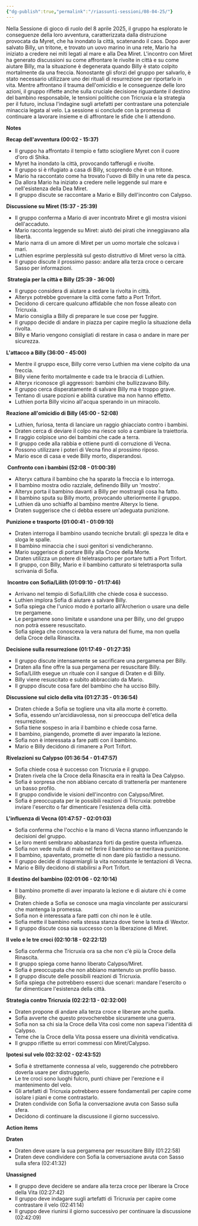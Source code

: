 ```yaml
---
{"dg-publish":true,"permalink":"/riassunti-sessioni/08-04-25/"}
---
```


Nella Sessione di gioco di ruolo del 8 aprile 2025, il gruppo ha esplorato le conseguenze della loro avventura, caratterizzata dalla distruzione provocata da Myret, che ha inondato la città, scatenando il caos. Dopo aver salvato Billy, un tritone, e trovato un uovo marino in una rete, Mario ha iniziato a credere nei miti legati al mare e alla Dea Miret. L'incontro con Miret ha generato discussioni su come affrontare le rivolte in città e su come aiutare Billy, ma la situazione è degenerata quando Billy è stato colpito mortalmente da una freccia. Nonostante gli sforzi del gruppo per salvarlo, è stato necessario utilizzare uno dei rituali di resurrezione per riportarlo in vita. Mentre affrontano il trauma dell'omicidio e le conseguenze delle loro azioni, il gruppo riflette anche sulla cruciale decisione riguardante il destino del bambino responsabile, le tensioni politiche con Tricruxia e la strategia per il futuro, inclusa l'indagine sugli artefatti per contrastare una potenziale minaccia legata al velo. La sessione si conclude con la promessa di continuare a lavorare insieme e di affrontare le sfide che li attendono.

**Notes**

**Recap dell'avventura (00:02 - 15:37)**

- Il gruppo ha affrontato il tempio e fatto sciogliere Myret con il cuore d'oro di Shika.
- Myret ha inondato la città, provocando tafferugli e rivolte.
- Il gruppo si è rifugiato a casa di Billy, scoprendo che è un tritone.
- Mario ha raccontato come ha trovato l'uovo di Billy in una rete da pesca.
- Da allora Mario ha iniziato a credere nelle leggende sul mare e nell'esistenza della Dea Miret.
- Il gruppo discute se raccontare a Mario e Billy dell'incontro con Calypso.

**Discussione su Miret (15:37 - 25:39)**

- Il gruppo conferma a Mario di aver incontrato Miret e gli mostra visioni dell'accaduto.
- Mario racconta leggende su Miret: aiutò dei pirati che inneggiavano alla libertà.
- Mario narra di un amore di Miret per un uomo mortale che solcava i mari.
- Luthien esprime perplessità sul gesto distruttivo di Miret verso la città.
- Il gruppo discute il prossimo passo: andare alla terza croce o cercare Sasso per informazioni.

**️ Strategia per la città e Billy (25:39 - 36:00)**

- Il gruppo considera di aiutare a sedare la rivolta in città.
- Alteryx potrebbe governare la città come fatto a Port Trifort.
- Decidono di cercare qualcuno affidabile che non fosse alleato con Tricruxia.
- Mario consiglia a Billy di preparare le sue cose per fuggire.
- Il gruppo decide di andare in piazza per capire meglio la situazione della rivolta.
- Billy e Mario vengono consigliati di restare in casa o andare in mare per sicurezza.

**L'attacco a Billy (36:00 - 45:00)**

- Mentre il gruppo esce, Billy corre verso Luthien ma viene colpito da una freccia.
- Billy viene ferito mortalmente e cade tra le braccia di Luthien.
- Alteryx riconosce gli aggressori: bambini che bullizzavano Billy.
- Il gruppo cerca disperatamente di salvare Billy ma è troppo grave.
- Tentano di usare pozioni e abilità curative ma non hanno effetto.
- Luthien porta Billy vicino all'acqua sperando in un miracolo.

**Reazione all'omicidio di Billy (45:00 - 52:08)**

- Luthien, furiosa, tenta di lanciare un raggio ghiacciato contro i bambini.
- Draten cerca di deviare il colpo ma riesce solo a cambiare la traiettoria.
- Il raggio colpisce uno dei bambini che cade a terra.
- Il gruppo cede alla rabbia e ottiene punti di corruzione di Vecna.
- Possono utilizzare i poteri di Vecna fino al prossimo riposo.
- Mario esce di casa e vede Billy morto, disperandosi.

**️ Confronto con i bambini (52:08 - 01:00:39)**

- Alteryx cattura il bambino che ha sparato la freccia e lo interroga.
- Il bambino mostra odio razziale, definendo Billy un 'mostro'.
- Alteryx porta il bambino davanti a Billy per mostrargli cosa ha fatto.
- Il bambino sputa su Billy morto, provocando ulteriormente il gruppo.
- Luthien dà uno schiaffo al bambino mentre Alteryx lo tiene.
- Draten suggerisce che ci debba essere un'adeguata punizione.

**Punizione e trasporto (01:00:41 - 01:09:10)**

- Draten interroga il bambino usando tecniche brutali: gli spezza le dita e sloga le spalle.
- Il bambino minaccia che i suoi genitori si vendicheranno.
- Mario suggerisce di portare Billy alla Croce della Morte.
- Draten utilizza un potere di teletrasporto per portare tutti a Port Trifort.
- Il gruppo, con Billy, Mario e il bambino catturato si teletrasporta sulla scrivania di Sofia.

**‍️ Incontro con Sofia/Lilith (01:09:10 - 01:17:46)**

- Arrivano nel tempio di Sofia/Lilith che chiede cosa è successo.
- Luthien implora Sofia di aiutare a salvare Billy.
- Sofia spiega che l'unico modo è portarlo all'Archerion o usare una delle tre pergamene.
- Le pergamene sono limitate e usandone una per Billy, uno del gruppo non potrà essere resuscitato.
- Sofia spiega che conosceva la vera natura del fiume, ma non quella della Croce della Rinascita.

**Decisione sulla resurrezione (01:17:49 - 01:27:35)**

- Il gruppo discute intensamente se sacrificare una pergamena per Billy.
- Draten alla fine offre la sua pergamena per resuscitare Billy.
- Sofia/Lilith esegue un rituale con il sangue di Draten e di Billy.
- Billy viene resuscitato e subito abbracciato da Mario.
- Il gruppo discute cosa fare del bambino che ha ucciso Billy.

**Discussione sul ciclo della vita (01:27:35 - 01:36:54)**

- Draten chiede a Sofia se togliere una vita alla morte è corretto.
- Sofia, essendo un'arcidiavolessa, non si preoccupa dell'etica della resurrezione.
- Sofia tiene sospeso in aria il bambino e chiede cosa farne.
- Il bambino, piangendo, promette di aver imparato la lezione.
- Sofia non è interessata a fare patti con il bambino.
- Mario e Billy decidono di rimanere a Port Trifort.

**Rivelazioni su Calypso (01:36:54 - 01:47:57)**

- Sofia chiede cosa è successo con Tricruxia e il gruppo.
- Draten rivela che la Croce della Rinascita era in realtà la Dea Calypso.
- Sofia è sorpresa che non abbiano cercato di trattenerla per mantenere un basso profilo.
- Il gruppo condivide le visioni dell'incontro con Calypso/Miret.
- Sofia è preoccupata per le possibili reazioni di Tricruxia: potrebbe inviare l'esercito o far dimenticare l'esistenza della città.

**L'influenza di Vecna (01:47:57 - 02:01:03)**

- Sofia conferma che l'occhio e la mano di Vecna stanno influenzando le decisioni del gruppo.
- Le loro menti sembrano abbastanza forti da gestire questa influenza.
- Sofia non vede nulla di male nel ferire il bambino se meritava punizione.
- Il bambino, spaventato, promette di non dare più fastidio a nessuno.
- Il gruppo decide di risparmiargli la vita nonostante le tentazioni di Vecna.
- Mario e Billy decidono di stabilirsi a Port Trifort.

**️ Il destino del bambino (02:01:06 - 02:10:14)**

- Il bambino promette di aver imparato la lezione e di aiutare chi è come Billy.
- Draten chiede a Sofia se conosce una magia vincolante per assicurarsi che mantenga la promessa.
- Sofia non è interessata a fare patti con chi non le è utile.
- Sofia mette il bambino nella stessa stanza dove tiene la testa di Wextor.
- Il gruppo discute cosa sia successo con la liberazione di Miret.

**Il velo e le tre croci (02:10:18 - 02:22:12)**

- Sofia conferma che Tricruxia ora sa che non c'è più la Croce della Rinascita.
- Il gruppo spiega come hanno liberato Calypso/Miret.
- Sofia è preoccupata che non abbiano mantenuto un profilo basso.
- Il gruppo discute delle possibili reazioni di Tricruxia.
- Sofia spiega che potrebbero esserci due scenari: mandare l'esercito o far dimenticare l'esistenza della città.

**Strategia contro Tricruxia (02:22:13 - 02:32:00)**

- Draten propone di andare alla terza croce e liberare anche quella.
- Sofia avverte che questo provocherebbe sicuramente una guerra.
- Sofia non sa chi sia la Croce della Vita così come non sapeva l'identità di Calypso.
- Teme che la Croce della Vita possa essere una divinità vendicativa.
- Il gruppo riflette su errori commessi con Miret/Calypso.

**Ipotesi sul velo (02:32:02 - 02:43:52)**

- Sofia è strettamente connessa al velo, suggerendo che potrebbero doverla usare per distruggerlo.
- Le tre croci sono luoghi fulcro, punti chiave per l'erezione e il mantenimento del velo.
- Gli artefatti di Tricruxia potrebbero essere fondamentali per capire come isolare i piani e come contrastarlo.
- Draten condivide con Sofia la conversazione avuta con Sasso sulla sfera.
- Decidono di continuare la discussione il giorno successivo.

**Action items**

**Draten**

- Draten deve usare la sua pergamena per resuscitare Billy (01:22:58)
- Draten deve condividere con Sofia la conversazione avuta con Sasso sulla sfera (02:41:32)

**Unassigned**

- Il gruppo deve decidere se andare alla terza croce per liberare la Croce della Vita (02:27:42)
- Il gruppo deve indagare sugli artefatti di Tricruxia per capire come contrastare il velo (02:41:14)
- Il gruppo deve riunirsi il giorno successivo per continuare la discussione (02:42:09)
